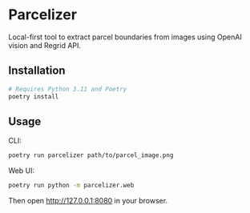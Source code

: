 # Parcelizer

Local-first tool to extract parcel boundaries from images using OpenAI vision and Regrid API.

## Installation

```bash
# Requires Python 3.11 and Poetry
poetry install
```

## Usage

CLI:

```bash
poetry run parcelizer path/to/parcel_image.png
```

Web UI:

```bash
poetry run python -m parcelizer.web
```

Then open <http://127.0.0.1:8080> in your browser.
